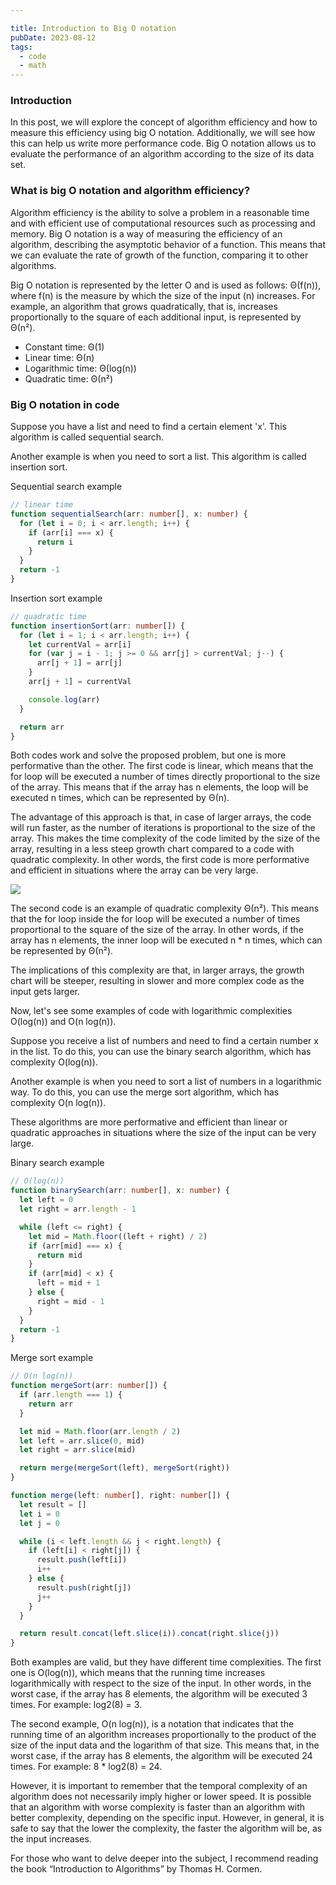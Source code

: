 ```yaml
---

title: Introduction to Big O notation
pubDate: 2023-08-12
tags:
  - code
  - math
---
```


### Introduction

In this post, we will explore the concept of algorithm efficiency and how to measure this efficiency using big O notation. Additionally, we will see how this can help us write more performance code. Big O notation allows us to evaluate the performance of an algorithm according to the size of its data set.

### What is big O notation and algorithm efficiency?

Algorithm efficiency is the ability to solve a problem in a reasonable time and with efficient use of computational resources such as processing and memory. Big O notation is a way of measuring the efficiency of an algorithm, describing the asymptotic behavior of a function. This means that we can evaluate the rate of growth of the function, comparing it to other algorithms.

Big O notation is represented by the letter O and is used as follows: Θ(f(n)), where f(n) is the measure by which the size of the input (n) increases. For example, an algorithm that grows quadratically, that is, increases proportionally to the square of each additional input, is represented by Θ(n²).

- Constant time: Θ(1)
- Linear time: Θ(n)
- Logarithmic time: Θ(log(n))
- Quadratic time: Θ(n²)

### Big O notation in code

Suppose you have a list and need to find a certain element 'x'. This algorithm is called sequential search.

Another example is when you need to sort a list. This algorithm is called insertion sort.

Sequential search example
```typescript
// linear time
function sequentialSearch(arr: number[], x: number) {
  for (let i = 0; i < arr.length; i++) {
    if (arr[i] === x) {
      return i
    }
  }
  return -1
}
```

Insertion sort example
```typescript
// quadratic time
function insertionSort(arr: number[]) {
  for (let i = 1; i < arr.length; i++) {
    let currentVal = arr[i]
    for (var j = i - 1; j >= 0 && arr[j] > currentVal; j--) {
      arr[j + 1] = arr[j]
    }
    arr[j + 1] = currentVal

    console.log(arr)
  }

  return arr
}
```

Both codes work and solve the proposed problem, but one is more performative than the other. The first code is linear, which means that the for loop will be executed a number of times directly proportional to the size of the array. This means that if the array has n elements, the loop will be executed n times, which can be represented by Θ(n).

The advantage of this approach is that, in case of larger arrays, the code will run faster, as the number of iterations is proportional to the size of the array. This makes the time complexity of the code limited by the size of the array, resulting in a less steep growth chart compared to a code with quadratic complexity. In other words, the first code is more performative and efficient in situations where the array can be very large.


<img src="/introbigo/bigo.jpg" />

The second code is an example of quadratic complexity Θ(n²). This means that the for loop inside the for loop will be executed a number of times proportional to the square of the size of the array. In other words, if the array has n elements, the inner loop will be executed n * n times, which can be represented by Θ(n²).

The implications of this complexity are that, in larger arrays, the growth chart will be steeper, resulting in slower and more complex code as the input gets larger.

Now, let's see some examples of code with logarithmic complexities O(log(n)) and O(n log(n)).

Suppose you receive a list of numbers and need to find a certain number x in the list. To do this, you can use the binary search algorithm, which has complexity O(log(n)).

Another example is when you need to sort a list of numbers in a logarithmic way. To do this, you can use the merge sort algorithm, which has complexity O(n log(n)).

These algorithms are more performative and efficient than linear or quadratic approaches in situations where the size of the input can be very large.

Binary search example
```typescript
// O(log(n))
function binarySearch(arr: number[], x: number) {
  let left = 0
  let right = arr.length - 1

  while (left <= right) {
    let mid = Math.floor((left + right) / 2)
    if (arr[mid] === x) {
      return mid
    }
    if (arr[mid] < x) {
      left = mid + 1
    } else {
      right = mid - 1
    }
  }
  return -1
}
```

Merge sort example
```typescript
// O(n log(n))
function mergeSort(arr: number[]) {
  if (arr.length === 1) {
    return arr
  }

  let mid = Math.floor(arr.length / 2)
  let left = arr.slice(0, mid)
  let right = arr.slice(mid)

  return merge(mergeSort(left), mergeSort(right))
}

function merge(left: number[], right: number[]) {
  let result = []
  let i = 0
  let j = 0

  while (i < left.length && j < right.length) {
    if (left[i] < right[j]) {
      result.push(left[i])
      i++
    } else {
      result.push(right[j])
      j++
    }
  }

  return result.concat(left.slice(i)).concat(right.slice(j))
}
```

Both examples are valid, but they have different time complexities. The first one is O(log(n)), which means that the running time increases logarithmically with respect to the size of the input. In other words, in the worst case, if the array has 8 elements, the algorithm will be executed 3 times. For example: log2(8) = 3.

The second example, O(n log(n)), is a notation that indicates that the running time of an algorithm increases proportionally to the product of the size of the input data and the logarithm of that size. This means that, in the worst case, if the array has 8 elements, the algorithm will be executed 24 times. For example: 8 * log2(8) = 24.

However, it is important to remember that the temporal complexity of an algorithm does not necessarily imply higher or lower speed. It is possible that an algorithm with worse complexity is faster than an algorithm with better complexity, depending on the specific input. However, in general, it is safe to say that the lower the complexity, the faster the algorithm will be, as the input increases.

For those who want to delve deeper into the subject, I recommend reading the book “Introduction to Algorithms” by Thomas H. Cormen.